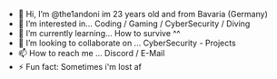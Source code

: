 - 👋 Hi, I’m @the1andoni im 23 years old and from Bavaria (Germany)
- 👀 I’m interested in... Coding / Gaming / CyberSecurity / Diving
- 🌱 I’m currently learning... How to survive ^^
- 💞️ I’m looking to collaborate on ... CyberSecurity - Projects 
- 📫 How to reach me ... Discord / E-Mail 
- ⚡ Fun fact: Sometimes i'm lost af    

<!---
the1andoni/the1andoni is a ✨ special ✨ repository because its `README.md` (this file) appears on your GitHub profile.
You can click the Preview link to take a look at your changes.
--->
